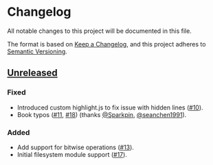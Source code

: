 # Changelog

All notable changes to this project will be documented in this file.

The format is based on [Keep a Changelog](https://keepachangelog.com/en/1.0.0/),
and this project adheres to [Semantic Versioning](https://semver.org/spec/v2.0.0.html).

## [Unreleased]

### Fixed
* Introduced custom highlight.js to fix issue with hidden lines ([#10]).
* Book typos ([#11], [#18]) (thanks [@Sparkpin], [@seanchen1991]).

### Added
* Add support for bitwise operations ([#13]).
* Initial filesystem module support ([#17]).

[@Sparkpin]: https://github.com/Sparkpin
[@seanchen1991]: https://github.com/seanchen1991

[#10]: https://github.com/rune-rs/rune/pull/10
[#11]: https://github.com/rune-rs/rune/pull/11
[#13]: https://github.com/rune-rs/rune/pull/13
[#17]: https://github.com/rune-rs/rune/pull/17
[#18]: https://github.com/rune-rs/rune/pull/18

[Unreleased]: https://github.com/rune-rs/rune/compare/0.6.16...master
